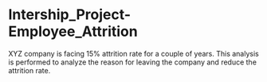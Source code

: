 # Intership_Project-Employee_Attrition
XYZ company is facing 15% attrition rate for a couple of years. This analysis is performed to analyze the reason for leaving the company and reduce the attrition rate.
